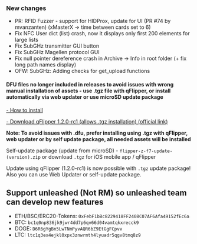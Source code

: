 ### New changes
* PR: RFID Fuzzer - support for HIDProx, update for UI (PR #74 by mvanzanten) (xMasterX -> time between cards set to 6)
* Fix NFC User dict (list) crash, now it displays only first 200 elements for large lists
* Fix SubGHz transmitter GUI button
* Fix SubGHz Magellen protocol GUI
* Fix null pointer dereference crash in Archive -> Info in root folder (+ fix long path names display)
* OFW: SubGHz: Adding checks for get_upload functions

#### **DFU files no longer included in releases to avoid issues with wrong manual installation of assets - use .tgz file with qFlipper, or install automatically via web updater or use microSD update package**

[- How to install](https://github.com/Eng1n33r/flipperzero-firmware/blob/dev/documentation/HowToInstall.md)

[- Download qFlipper 1.2.0-rc1 (allows .tgz installation) (official link)](https://update.flipperzero.one/builds/qFlipper/1.2.0-rc1/)

**Note: To avoid issues with .dfu, prefer installing using .tgz with qFlipper, web updater or by self update package, all needed assets will be installed**

Self-update package (update from microSD) - `flipper-z-f7-update-(version).zip` or download `.tgz` for iOS mobile app / qFlipper

Update using qFlipper (1.2.0-rc1) is now possible with `.tgz` update package! Also you can use Web Updater or self-update package.


## Support unleashed (Not RM) so unleashed team can develop new features
* ETH/BSC/ERC20-Tokens: `0xFebF1bBc8229418FF2408C07AF6Afa49152fEc6a`
* BTC: `bc1q0np836jk9jwr4dd7p6qv66d04vamtqkxrecck9`
* DOGE: `D6R6gYgBn5LwTNmPyvAQR6bZ9EtGgFCpvv`
* LTC: `ltc1q3ex4ejkl0xpx3znwrmth4lyuadr5qgv8tmq8z9`
